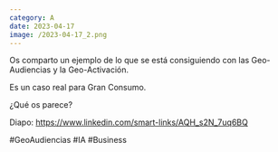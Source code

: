 ```yaml
--- 
category: A 
date: 2023-04-17 
image: /2023-04-17_2.png 
--- 
```


Os comparto un ejemplo de lo que se está consiguiendo con las Geo-Audiencias y la Geo-Activación. 

Es un caso real para Gran Consumo. 

¿Qué os parece?

Diapo: https://www.linkedin.com/smart-links/AQH_s2N_7uq6BQ

#GeoAudiencias #IA #Business